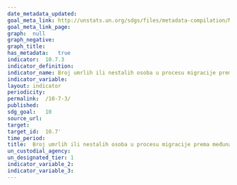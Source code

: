 ```yaml
---	
date_metadata_updated:	
goal_meta_link:	http://unstats.un.org/sdgs/files/metadata-compilation/Metadata-Goal-10.pdf'
goal_meta_link_page:	
graph:	null
graph_negative:	
graph_title:	
has_metadata:	true
indicator:	10.7.3
indicator_definition:	
indicator_name:	Broj umrlih ili nestalih osoba u procesu migracije prema međunarodnoj destinaciji
indicator_variable:	
layout:	indicator
periodicity:	
permalink:	/10-7-3/
published:	
sdg_goal:	10
source_url:	
target:	
target_id:	10.7'
time_period:	
title:	Broj umrlih ili nestalih osoba u procesu migracije prema međunarodnoj destinaciji
un_custodial_agency:	
un_designated_tier:	1
indicator_variable_2:	
indicator_variable_3:	
---	
```

